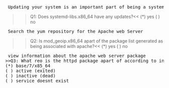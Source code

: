 <pre> Updating your system is an important part of being a systems administrator. However, sometimes just blindly performing a "yum update" on your system to update all packages is ill-advised. Issue the proper command to view all packages that have an available update, but do not update all packages. </pre>
>>Q1: Does systemd-libs.x86_64 have any updates?<<
(*) yes
( ) no

<pre> Search the yum repository for the Apache web Server</pre>
>>Q2: Is mod_geoip.x86_64 apart of the package list generated as being associated with apache?<<
(*) yes
( ) no

<pre> view information about the apache web server package
>>Q3: What reo is the httpd package apart of according to info<<
(*) base/7/x85_64
( ) active (exited)
( ) inactive (dead)
( ) service doesnt exist




